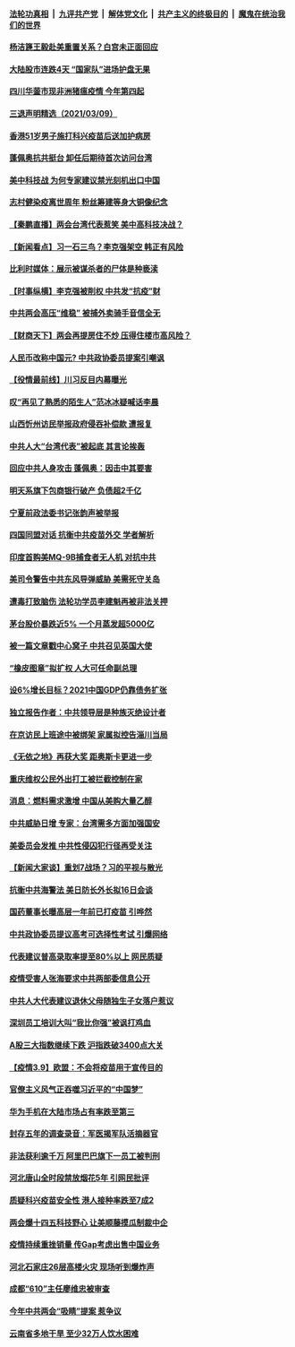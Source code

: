 

####  [法轮功真相](../../../../basic/blob/master/README.md?t=03101231) &nbsp;|&nbsp; [九评共产党](../../../../9ping.md/blob/master/README.md?t=03101231) &nbsp;|&nbsp; [解体党文化](../../../../jtdwh.md/blob/master/README.md?t=03101231)  &nbsp;|&nbsp; [共产主义的终极目的](../../../../gczydzjmd.md/blob/master/README.md?t=03101231) &nbsp;|&nbsp; [魔鬼在统治我们的世界](../../../../mgztzwmdsj.md/blob/master/README.md?t=03101231) 

#### [杨洁篪王毅赴美重置关系？白宫未正面回应](../pages/nsc413/n12800795.md?t=03101231) 

#### [大陆股市连跌4天 “国家队”进场护盘无果](../pages/nsc413/n12800681.md?t=03101231) 

#### [四川华蓥市现非洲猪瘟疫情 今年第四起](../pages/nsc413/n12800871.md?t=03101231) 

#### [三退声明精选（2021/03/09）](../pages/nsc413/n12800870.md?t=03101231) 

#### [香港51岁男子施打科兴疫苗后送加护病房](../pages/nsc413/n12800841.md?t=03101231) 

#### [蓬佩奥抗共挺台 卸任后期待首次访问台湾](../pages/nsc413/n12800838.md?t=03101231) 

#### [美中科技战 为何专家建议禁光刻机出口中国](../pages/nsc413/n12798176.md?t=03101231) 

#### [志村健染疫离世周年 粉丝筹建等身大铜像纪念](../pages/nsc413/n12800306.md?t=03101231) 

#### [【秦鹏直播】两会台湾代表惹笑 美中高科技决战？](../pages/nsc413/n12800625.md?t=03101231) 

#### [【新闻看点】习一石三鸟？李克强架空 韩正有风险](../pages/nsc413/n12800602.md?t=03101231) 

#### [比利时媒体：展示被谋杀者的尸体是种亵渎](../pages/nsc413/n12800642.md?t=03101231) 

#### [【时事纵横】李克强被削权 中共发“抗疫”财](../pages/nsc413/n12800583.md?t=03101231) 

#### [中共两会高压“维稳” 被捕外卖骑手音信全无](../pages/nsc413/n12800593.md?t=03101231) 

#### [【财商天下】两会再提房住不炒 压得住楼市高风险？](../pages/nsc413/n12799911.md?t=03101231) 

#### [人民币改称中国元? 中共政协委员提案引嘲讽](../pages/nsc413/n12800469.md?t=03101231) 

#### [【役情最前线】川习反目内幕曝光](../pages/nsc413/n12800479.md?t=03101231) 

#### [叹“再见了熟悉的陌生人”范冰冰疑喊话李晨](../pages/nsc413/n12800458.md?t=03101231) 

#### [山西忻州访民举报政府侵吞补偿款 遭报复](../pages/nsc413/n12800530.md?t=03101231) 

#### [中共人大“台湾代表”被起底 其言论挨轰](../pages/nsc413/n12800400.md?t=03101231) 

#### [回应中共人身攻击 蓬佩奥：因击中其要害](../pages/nsc413/n12800344.md?t=03101231) 

#### [明天系旗下包商银行破产 负债超2千亿](../pages/nsc413/n12800363.md?t=03101231) 

#### [宁夏前政法委书记张韵声被举报](../pages/nsc413/n12799981.md?t=03101231) 

#### [四国同盟对话 抗衡中共疫苗外交 学者解析](../pages/nsc413/n12800228.md?t=03101231) 

#### [印度首购美MQ-9B捕食者无人机 对抗中共](../pages/nsc413/n12800282.md?t=03101231) 

#### [美司令警告中共东风导弹威胁 美需死守关岛](../pages/nsc413/n12800329.md?t=03101231) 

#### [遭毒打致脑伤 法轮功学员李建魁再被非法关押](../pages/nsc413/n12799369.md?t=03101231) 

#### [茅台股价暴跌近5% 一个月蒸发超5000亿](../pages/nsc413/n12800252.md?t=03101231) 

#### [被一篇文章戳中心窝子 中共召见英国大使](../pages/nsc413/n12800236.md?t=03101231) 

#### [“橡皮图章”拟扩权 人大可任命副总理](../pages/nsc413/n12799390.md?t=03101231) 

#### [设6%增长目标？2021中国GDP仍靠债务扩张](../pages/nsc413/n12799893.md?t=03101231) 

#### [独立报告作者：中共领导层是种族灭绝设计者](../pages/nsc413/n12800129.md?t=03101231) 

#### [在京访民上班途中被绑架 家属拟控告淄川当局](../pages/nsc413/n12800012.md?t=03101231) 

#### [《无依之地》再获大奖 距奥斯卡更进一步](../pages/nsc413/n12799933.md?t=03101231) 

#### [重庆维权公民外出打工被拦截控制在家](../pages/nsc413/n12799872.md?t=03101231) 

#### [消息：燃料需求激增 中国从美购大量乙醇](../pages/nsc413/n12800063.md?t=03101231) 

#### [中共威胁日增 专家：台湾需多方面加强国安](../pages/nsc413/n12797689.md?t=03101231) 

#### [美委员会发推 中共性侵囚犯行径再受关注](../pages/nsc413/n12799382.md?t=03101231) 

#### [【新闻大家谈】重划7战场？习的平视与散光](../pages/nsc413/n12799859.md?t=03101231) 

#### [抗衡中共海警法 美日防长外长拟16日会谈](../pages/nsc413/n12799692.md?t=03101231) 

#### [国药董事长曝高层一年前已打疫苗 引哗然](../pages/nsc413/n12799714.md?t=03101231) 

#### [中共政协委员提议高考可选择性考试 引爆网络](../pages/nsc413/n12798984.md?t=03101231) 

#### [代表建议普高录取率提至80%以上 网民质疑](../pages/nsc413/n12799591.md?t=03101231) 

#### [疫情受害人张海要求中共两部委信息公开](../pages/nsc413/n12799223.md?t=03101231) 

#### [中共人大代表建议退休父母随独生子女落户惹议](../pages/nsc413/n12798999.md?t=03101231) 

#### [深圳员工培训大叫“我比你强”被讽打鸡血](../pages/nsc413/n12799484.md?t=03101231) 

#### [A股三大指数继续下跌 沪指跌破3400点大关](../pages/nsc413/n12799264.md?t=03101231) 

#### [【疫情3.9】欧盟：不会将疫苗用于宣传目的](../pages/nsc413/n12799381.md?t=03101231) 

#### [官僚主义风气正吞噬习近平的“中国梦”](../pages/nsc413/n12798067.md?t=03101231) 


#### [华为手机在大陆市场占有率跌至第三](../pages/nsc413/n12798755.md?t=03101231) 

#### [封存五年的调查录音：军医揭军队活摘器官](../pages/nsc413/n12798692.md?t=03101231) 

#### [非法获利逾千万 阿里巴巴旗下一员工被判刑](../pages/nsc413/n12799075.md?t=03101231) 

#### [河北唐山全时段禁放烟花5年 引网民批评](../pages/nsc413/n12798875.md?t=03101231) 

#### [质疑科兴疫苗安全性 港人接种率跌至7成2](../pages/nsc413/n12799073.md?t=03101231) 

#### [两会爆十四五科技野心 让美顺藤摸瓜制裁中企](../pages/nsc413/n12798329.md?t=03101231) 

#### [疫情持续重挫销量 传Gap考虑出售中国业务](../pages/nsc413/n12798689.md?t=03101231) 

#### [河北石家庄26层高楼火灾 现场听到爆炸声](../pages/nsc413/n12798936.md?t=03101231) 

#### [成都“610”主任廖维忠被审查](../pages/nsc413/n12795367.md?t=03101231) 

#### [今年中共两会“吸睛”提案 惹争议](../pages/nsc413/n12798625.md?t=03101231) 

#### [云南省多地干旱 至少32万人饮水困难](../pages/nsc413/n12798614.md?t=03101231) 

